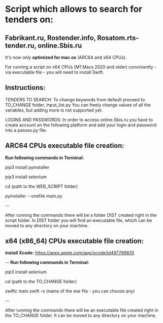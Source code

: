 # Script which allows to search for tenders on:

## Fabrikant.ru, Rostender.info, Rosatom.rts-tender.ru, online.Sbis.ru

It's now only **optimized for mac os** (ARC64 and x64 CPUs).

For running a script on x64 CPUs (M1 Macs 2020 and older) conviniently - via executable file - you will need to install Swift. 

Instructions: 
--

TENDERS TO SEARCH:
To change keywords from default proceed to TO_CHANGE folder, input_list.py
You can freely change values of all the variables, but adding more is not supported yet.

LOGINS AND PASSWORDS:
In order to access online.Sbis.ru you have to create account on the following platform and add your login and password into a passes.py file.




ARC64 CPUs executable file creation:
--
**Run following commands in Terminal:**

pip3 install pyinstaller

pip3 install selenium

cd (path to the WEB_SCRIPT folder)

pyinstaller --onefile main.py

--

After running the commands there will be a folder DIST created right in the script folder. In DIST folder you will find an executable file, which can be moved to any directory on your machine.


x64 (x86_64) CPUs executable file creation:
--
**install Xcode:** https://apps.apple.com/app/xcode/id497799835

--
**Run following commands in Terminal:**

pip3 install selenium

cd (path to the TO_CHANGE folder)

swiftc main.swift -o (name of the exe file - you can choose any)

--

After running the commands there will be an executable file created right in the TO_CHANGE folder. It can be moved to any directory on your machine.

